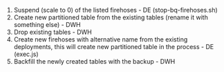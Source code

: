 1. Suspend (scale to 0) of the listed firehoses - DE (stop-bq-firehoses.sh)
2. Create new partitioned table from the existing tables (rename it with something else) - DWH
3. Drop existing tables - DWH
4. Create new firehoses with alternative name from the existing deployments, this will create new partitioned table in the process  - DE (exec.js)
5. Backfill the newly created tables with the backup - DWH